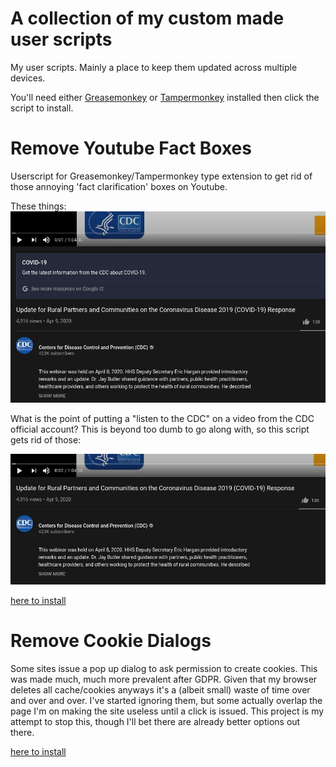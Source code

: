 # A collection of my custom made user scripts
My user scripts. Mainly a place to keep them updated across multiple devices.

You'll need either [Greasemonkey](https://www.greasespot.net) or [Tampermonkey](https://www.tampermonkey.net) installed then click the script to install.

# Remove Youtube Fact Boxes
Userscript for Greasemonkey/Tampermonkey type extension to get rid of those annoying 'fact clarification' boxes on Youtube.

These things:
![Clarification box example](img/cookie_dialogs_before.jpg)

What is the point of putting a "listen to the CDC" on a video from the CDC official account? This is beyond too dumb to go along with, so this script gets rid of those:

![Now its gone](img/cookie_dialogs_after.jpg)

[here to install](https://github.com/amckee/UserScripts/raw/main/remove_fact_boxes.user.js)


# Remove Cookie Dialogs

Some sites issue a pop up dialog to ask permission to create cookies. This was made much, much more prevalent after GDPR. Given that my browser deletes all cache/cookies anyways it's a (albeit small) waste of time over and over and over. I've started ignoring them, but some actually overlap the page I'm on making the site useless until a click is issued. This project is my attempt to stop this, though I'll bet there are already better options out there.

[here to install](https://github.com/amckee/UserScripts/raw/main/remove_cookie_dialogs.user.js)
